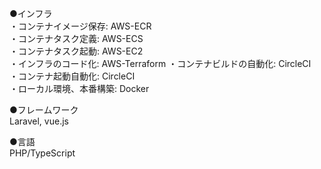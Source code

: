 ●インフラ  
・コンテナイメージ保存: AWS-ECR  
・コンテナタスク定義: AWS-ECS  
・コンテナタスク起動: AWS-EC2  
・インフラのコード化: AWS-Terraform
・コンテナビルドの自動化: CircleCI  
・コンテナ起動自動化: CircleCI  
・ローカル環境、本番構築: Docker  

●フレームワーク  
Laravel, vue.js

●言語  
PHP/TypeScript
